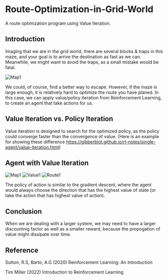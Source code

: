 # Route-Optimization-in-Grid-World
A route optimization program using Value Iteration.
## Introduction
Imaging that we are in the grid world, there are several blocks & traps in this maze, and your goal is to arrive the destination as fast as we can. Meanwhile, we might want to avoid the traps, as a small mistake would be fatal. 

![Map1](https://user-images.githubusercontent.com/112973740/220216808-8cf8483f-72d5-426a-9431-74ef1f9db24a.png)

We could, of course, find a better way to escape. However, if the maze is large enough, it is relatively hard to optimize the route you have planed. In this case, we can apply value/policy iteration from Reinforcement Learning, to create an agent that take actions for us.

## Value Iteration vs. Policy Iteration
Value iteration is designed to search for the optimized policy, as the policy could converge faster than the convergence of value. (Here is an example for showing these difference https://gibberblot.github.io/rl-notes/single-agent/value-iteration.html)

## Agent with Value Iteration
![Map1](https://user-images.githubusercontent.com/112973740/220216824-35b297f4-189c-4718-8b36-f92079f3713d.png)
![Value1](https://user-images.githubusercontent.com/112973740/220216830-1a0792cf-48c5-4c40-be5a-99ba57fb7bde.png)
![Route1](https://user-images.githubusercontent.com/112973740/220216860-cbf85462-4641-45bd-987e-f5e8fca1de34.png)

The policy of action is similar to the gradient descent, where the agent would always choose the direction that has the highest value of state (or take the action that has highest value of action).
## Conclusion
When we are dealing with a larger system, we may need to have a larger discountnig factor as well as a smaller reward, because the propogation of value might dissipate over time.

## Reference
Sutton, R.S, Barto, A.G (2020) Reinforcement Learning: An Introduction

Tim Miller (2022) Introduction to Reinforcement Learning
